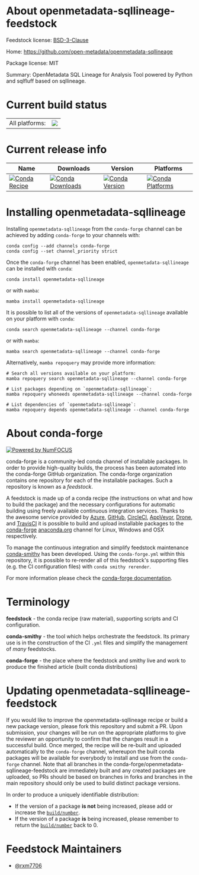 About openmetadata-sqllineage-feedstock
=======================================

Feedstock license: [BSD-3-Clause](https://github.com/conda-forge/openmetadata-sqllineage-feedstock/blob/main/LICENSE.txt)

Home: https://github.com/open-metadata/openmetadata-sqllineage

Package license: MIT

Summary: OpenMetadata SQL Lineage for Analysis Tool powered by Python and sqlfluff based on sqllineage.

Current build status
====================


<table><tr><td>All platforms:</td>
    <td>
      <a href="https://dev.azure.com/conda-forge/feedstock-builds/_build/latest?definitionId=19474&branchName=main">
        <img src="https://dev.azure.com/conda-forge/feedstock-builds/_apis/build/status/openmetadata-sqllineage-feedstock?branchName=main">
      </a>
    </td>
  </tr>
</table>

Current release info
====================

| Name | Downloads | Version | Platforms |
| --- | --- | --- | --- |
| [![Conda Recipe](https://img.shields.io/badge/recipe-openmetadata--sqllineage-green.svg)](https://anaconda.org/conda-forge/openmetadata-sqllineage) | [![Conda Downloads](https://img.shields.io/conda/dn/conda-forge/openmetadata-sqllineage.svg)](https://anaconda.org/conda-forge/openmetadata-sqllineage) | [![Conda Version](https://img.shields.io/conda/vn/conda-forge/openmetadata-sqllineage.svg)](https://anaconda.org/conda-forge/openmetadata-sqllineage) | [![Conda Platforms](https://img.shields.io/conda/pn/conda-forge/openmetadata-sqllineage.svg)](https://anaconda.org/conda-forge/openmetadata-sqllineage) |

Installing openmetadata-sqllineage
==================================

Installing `openmetadata-sqllineage` from the `conda-forge` channel can be achieved by adding `conda-forge` to your channels with:

```
conda config --add channels conda-forge
conda config --set channel_priority strict
```

Once the `conda-forge` channel has been enabled, `openmetadata-sqllineage` can be installed with `conda`:

```
conda install openmetadata-sqllineage
```

or with `mamba`:

```
mamba install openmetadata-sqllineage
```

It is possible to list all of the versions of `openmetadata-sqllineage` available on your platform with `conda`:

```
conda search openmetadata-sqllineage --channel conda-forge
```

or with `mamba`:

```
mamba search openmetadata-sqllineage --channel conda-forge
```

Alternatively, `mamba repoquery` may provide more information:

```
# Search all versions available on your platform:
mamba repoquery search openmetadata-sqllineage --channel conda-forge

# List packages depending on `openmetadata-sqllineage`:
mamba repoquery whoneeds openmetadata-sqllineage --channel conda-forge

# List dependencies of `openmetadata-sqllineage`:
mamba repoquery depends openmetadata-sqllineage --channel conda-forge
```


About conda-forge
=================

[![Powered by
NumFOCUS](https://img.shields.io/badge/powered%20by-NumFOCUS-orange.svg?style=flat&colorA=E1523D&colorB=007D8A)](https://numfocus.org)

conda-forge is a community-led conda channel of installable packages.
In order to provide high-quality builds, the process has been automated into the
conda-forge GitHub organization. The conda-forge organization contains one repository
for each of the installable packages. Such a repository is known as a *feedstock*.

A feedstock is made up of a conda recipe (the instructions on what and how to build
the package) and the necessary configurations for automatic building using freely
available continuous integration services. Thanks to the awesome service provided by
[Azure](https://azure.microsoft.com/en-us/services/devops/), [GitHub](https://github.com/),
[CircleCI](https://circleci.com/), [AppVeyor](https://www.appveyor.com/),
[Drone](https://cloud.drone.io/welcome), and [TravisCI](https://travis-ci.com/)
it is possible to build and upload installable packages to the
[conda-forge](https://anaconda.org/conda-forge) [anaconda.org](https://anaconda.org/)
channel for Linux, Windows and OSX respectively.

To manage the continuous integration and simplify feedstock maintenance
[conda-smithy](https://github.com/conda-forge/conda-smithy) has been developed.
Using the ``conda-forge.yml`` within this repository, it is possible to re-render all of
this feedstock's supporting files (e.g. the CI configuration files) with ``conda smithy rerender``.

For more information please check the [conda-forge documentation](https://conda-forge.org/docs/).

Terminology
===========

**feedstock** - the conda recipe (raw material), supporting scripts and CI configuration.

**conda-smithy** - the tool which helps orchestrate the feedstock.
                   Its primary use is in the construction of the CI ``.yml`` files
                   and simplify the management of *many* feedstocks.

**conda-forge** - the place where the feedstock and smithy live and work to
                  produce the finished article (built conda distributions)


Updating openmetadata-sqllineage-feedstock
==========================================

If you would like to improve the openmetadata-sqllineage recipe or build a new
package version, please fork this repository and submit a PR. Upon submission,
your changes will be run on the appropriate platforms to give the reviewer an
opportunity to confirm that the changes result in a successful build. Once
merged, the recipe will be re-built and uploaded automatically to the
`conda-forge` channel, whereupon the built conda packages will be available for
everybody to install and use from the `conda-forge` channel.
Note that all branches in the conda-forge/openmetadata-sqllineage-feedstock are
immediately built and any created packages are uploaded, so PRs should be based
on branches in forks and branches in the main repository should only be used to
build distinct package versions.

In order to produce a uniquely identifiable distribution:
 * If the version of a package **is not** being increased, please add or increase
   the [``build/number``](https://docs.conda.io/projects/conda-build/en/latest/resources/define-metadata.html#build-number-and-string).
 * If the version of a package **is** being increased, please remember to return
   the [``build/number``](https://docs.conda.io/projects/conda-build/en/latest/resources/define-metadata.html#build-number-and-string)
   back to 0.

Feedstock Maintainers
=====================

* [@rxm7706](https://github.com/rxm7706/)

